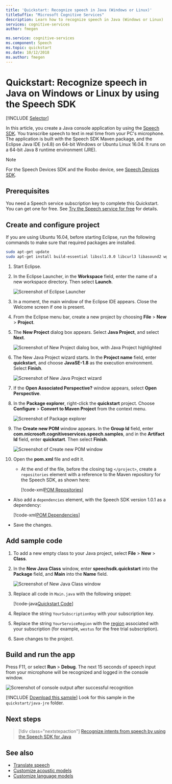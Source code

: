 ```yaml
---
title: 'Quickstart: Recognize speech in Java (Windows or Linux)'
titleSuffix: "Microsoft Cognitive Services"
description: Learn how to recognize speech in Java (Windows or Linux)
services: cognitive-services
author: fmegen

ms.service: cognitive-services
ms.component: Speech
ms.topic: quickstart
ms.date: 10/12/2018
ms.author: fmegen
---
```


# Quickstart: Recognize speech in Java on Windows or Linux by using the Speech SDK

[!INCLUDE [Selector](../../../includes/cognitive-services-speech-service-quickstart-selector.md)]

In this article, you create a Java console application by using the [Speech SDK](speech-sdk.md). You transcribe speech to text in real time from your PC's microphone. The application is built with the Speech SDK Maven package, and the Eclipse Java IDE (v4.8) on 64-bit Windows or Ubuntu Linux 16.04. It runs on a 64-bit Java 8 runtime environment (JRE).

> [!NOTE]
> For the Speech Devices SDK and the Roobo device, see [Speech Devices SDK](speech-devices-sdk.md).

## Prerequisites

You need a Speech service subscription key to complete this Quickstart. You can get one for free. See [Try the Speech service for free](get-started.md) for details.


## Create and configure project

If you are using Ubuntu 16.04, before starting Eclipse, run the following commands to make sure that required packages are installed.

  ```sh
  sudo apt-get update
  sudo apt-get install build-essential libssl1.0.0 libcurl3 libasound2 wget
  ```

1. Start Eclipse.

1. In the Eclipse Launcher, in the **Workspace** field, enter the name of a new workspace directory. Then select **Launch**.

   ![Screenshot of Eclipse Launcher](media/sdk/qs-java-jre-01-create-new-eclipse-workspace.png)

1. In a moment, the main window of the Eclipse IDE appears. Close the Welcome screen if one is present.

1. From the Eclipse menu bar, create a new project by choosing **File** > **New** > **Project**.

1. The **New Project** dialog box appears. Select **Java Project**, and select **Next**.

   ![Screenshot of New Project dialog box, with Java Project highlighted](media/sdk/qs-java-jre-02-select-wizard.png)

1. The New Java Project wizard starts. In the **Project name** field, enter **quickstart**, and choose **JavaSE-1.8** as the execution environment. Select **Finish**.

   ![Screenshot of New Java Project wizard](media/sdk/qs-java-jre-03-create-java-project.png)

1. If the **Open Associated Perspective?** window appears, select **Open Perspective**.

1. In the **Package explorer**, right-click the **quickstart** project. Choose **Configure** > **Convert to Maven Project** from the context menu.

   ![Screenshot of Package explorer](media/sdk/qs-java-jre-04-convert-to-maven-project.png)

1. The **Create new POM** window appears. In the **Group Id** field, enter **com.microsoft.cognitiveservices.speech.samples**, and in the **Artifact Id** field, enter  **quickstart**. Then select **Finish**.

   ![Screenshot of Create new POM window](media/sdk/qs-java-jre-05-configure-maven-pom.png)

1. Open the **pom.xml** file and edit it.

   * At the end of the file, before the closing tag `</project>`, create a `repositories` element with a reference to the Maven repository for the Speech SDK, as shown here:

     [!code-xml[POM Repositories](~/samples-cognitive-services-speech-sdk/quickstart/java-jre/pom.xml#repositories)]

  * Also add a `dependencies` element, with the Speech SDK version 1.0.1 as a dependency:

     [!code-xml[POM Dependencies](~/samples-cognitive-services-speech-sdk/quickstart/java-jre/pom.xml#dependencies)]

   * Save the changes.

## Add sample code

1. To add a new empty class to your Java project, select **File** > **New** > **Class**.

1. In the **New Java Class** window, enter **speechsdk.quickstart** into the **Package** field, and **Main** into the **Name** field.

   ![Screenshot of New Java Class window](media/sdk/qs-java-jre-06-create-main-java.png)

1. Replace all code in `Main.java` with the following snippet:

   [!code-java[Quickstart Code](~/samples-cognitive-services-speech-sdk/quickstart/java-jre/src/speechsdk/quickstart/Main.java#code)]

1. Replace the string `YourSubscriptionKey` with your subscription key.

1. Replace the string `YourServiceRegion` with the [region](regions.md) associated with your subscription (for example, `westus` for the free trial subscription).

1. Save changes to the project.

## Build and run the app

Press F11, or select **Run** > **Debug**.
The next 15 seconds of speech input from your microphone will be recognized and logged in the console window.

![Screenshot of console output after successful recognition](media/sdk/qs-java-jre-07-console-output.png)

[!INCLUDE [Download this sample](../../../includes/cognitive-services-speech-service-speech-sdk-sample-download-h2.md)]
Look for this sample in the `quickstart/java-jre` folder.

## Next steps

> [!div class="nextstepaction"]
> [Recognize intents from speech by using the Speech SDK for Java](how-to-recognize-intents-from-speech-java.md)

## See also

- [Translate speech](how-to-translate-speech-csharp.md)
- [Customize acoustic models](how-to-customize-acoustic-models.md)
- [Customize language models](how-to-customize-language-model.md)
